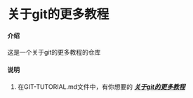 # 关于git的更多教程

#### 介绍
这是一个关于git的更多教程的仓库

#### 说明
1.  在GIT-TUTORIAL.md文件中，有你想要的 [**_关于git的更多教程_**](https://github.com/2fand/git_tutorials/blob/master/README.md)

